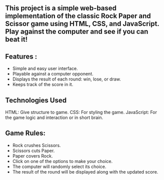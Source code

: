 ## This project is a simple web-based implementation of the classic Rock Paper and Scissor game using HTML, CSS, and JavaScript. Play against the computer and see if you can beat it!

## Features : 
* Simple and easy user interface.
* Playable against a computer opponent.
* Displays the result of each round: win, lose, or draw.
* Keeps track of the score in it.

## Technologies Used
HTML: Give structure to game.
CSS: For styling the game.
JavaScript: For the game logic and interaction or in short brain.

## Game Rules:
* Rock crushes Scissors.
* Scissors cuts Paper.
* Paper covers Rock.
* Click on one of the options to make your choice.
* The computer will randomly select its choice.
* The result of the round will be displayed along with the updated score.
